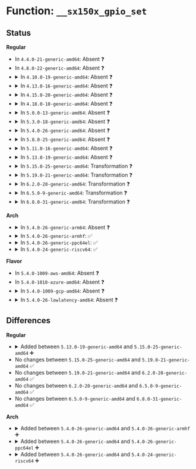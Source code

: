# Function: <code>__sx150x_gpio_set</code>

## Status
<b>Regular</b>
<ul>
<li>
In <code>4.4.0-21-generic-amd64</code>: Absent ❓
</li>
<li>
In <code>4.8.0-22-generic-amd64</code>: Absent ❓
</li>
<li>
<details>
<summary>In <code>4.10.0-19-generic-amd64</code>: Absent ❓</summary>

```json
{
  "name": "__sx150x_gpio_set",
  "collision_type": "Unique Static",
  "inline_type": "Full",
  "funcs": [
    {
      "addr": 18446744071583607555,
      "name": "__sx150x_gpio_set",
      "external": false,
      "loc": "drivers/pinctrl/pinctrl-sx150x.c:462",
      "file": "drivers/pinctrl/pinctrl-sx150x.c",
      "inline": "not declared, inlined",
      "caller_inline": [
        "drivers/pinctrl/pinctrl-sx150x.c:sx150x_gpio_direction_output",
        "drivers/pinctrl/pinctrl-sx150x.c:sx150x_gpio_set"
      ],
      "caller_func": []
    }
  ],
  "symbols": []
}
```
</details>
</li>
<li>
<details>
<summary>In <code>4.13.0-16-generic-amd64</code>: Absent ❓</summary>

```json
{
  "name": "__sx150x_gpio_set",
  "collision_type": "Unique Static",
  "inline_type": "Full",
  "funcs": [
    {
      "addr": 18446744071583646687,
      "name": "__sx150x_gpio_set",
      "external": false,
      "loc": "drivers/pinctrl/pinctrl-sx150x.c:427",
      "file": "drivers/pinctrl/pinctrl-sx150x.c",
      "inline": "not declared, inlined",
      "caller_inline": [
        "drivers/pinctrl/pinctrl-sx150x.c:sx150x_gpio_direction_output",
        "drivers/pinctrl/pinctrl-sx150x.c:sx150x_gpio_set"
      ],
      "caller_func": []
    }
  ],
  "symbols": []
}
```
</details>
</li>
<li>
<details>
<summary>In <code>4.15.0-20-generic-amd64</code>: Absent ❓</summary>

```json
{
  "name": "__sx150x_gpio_set",
  "collision_type": "Unique Static",
  "inline_type": "Full",
  "funcs": [
    {
      "addr": 18446744071583893119,
      "name": "__sx150x_gpio_set",
      "external": false,
      "loc": "drivers/pinctrl/pinctrl-sx150x.c:427",
      "file": "drivers/pinctrl/pinctrl-sx150x.c",
      "inline": "not declared, inlined",
      "caller_inline": [
        "drivers/pinctrl/pinctrl-sx150x.c:sx150x_gpio_direction_output",
        "drivers/pinctrl/pinctrl-sx150x.c:sx150x_gpio_set"
      ],
      "caller_func": []
    }
  ],
  "symbols": []
}
```
</details>
</li>
<li>
<details>
<summary>In <code>4.18.0-10-generic-amd64</code>: Absent ❓</summary>

```json
{
  "name": "__sx150x_gpio_set",
  "collision_type": "Unique Static",
  "inline_type": "Full",
  "funcs": [
    {
      "addr": 18446744071584096147,
      "name": "__sx150x_gpio_set",
      "external": false,
      "loc": "drivers/pinctrl/pinctrl-sx150x.c:427",
      "file": "drivers/pinctrl/pinctrl-sx150x.c",
      "inline": "not declared, inlined",
      "caller_inline": [
        "drivers/pinctrl/pinctrl-sx150x.c:sx150x_gpio_direction_output",
        "drivers/pinctrl/pinctrl-sx150x.c:sx150x_gpio_set"
      ],
      "caller_func": []
    }
  ],
  "symbols": []
}
```
</details>
</li>
<li>
<details>
<summary>In <code>5.0.0-13-generic-amd64</code>: Absent ❓</summary>

```json
{
  "name": "__sx150x_gpio_set",
  "collision_type": "Unique Static",
  "inline_type": "Full",
  "funcs": [
    {
      "addr": 18446744071584180867,
      "name": "__sx150x_gpio_set",
      "external": false,
      "loc": "drivers/pinctrl/pinctrl-sx150x.c:427",
      "file": "drivers/pinctrl/pinctrl-sx150x.c",
      "inline": "not declared, inlined",
      "caller_inline": [
        "drivers/pinctrl/pinctrl-sx150x.c:sx150x_gpio_direction_output",
        "drivers/pinctrl/pinctrl-sx150x.c:sx150x_gpio_set"
      ],
      "caller_func": []
    }
  ],
  "symbols": []
}
```
</details>
</li>
<li>
<details>
<summary>In <code>5.3.0-18-generic-amd64</code>: Absent ❓</summary>

```json
{
  "name": "__sx150x_gpio_set",
  "collision_type": "Unique Static",
  "inline_type": "Full",
  "funcs": [
    {
      "addr": 18446744071584369709,
      "name": "__sx150x_gpio_set",
      "external": false,
      "loc": "drivers/pinctrl/pinctrl-sx150x.c:419",
      "file": "drivers/pinctrl/pinctrl-sx150x.c",
      "inline": "not declared, inlined",
      "caller_inline": [
        "drivers/pinctrl/pinctrl-sx150x.c:sx150x_gpio_direction_output",
        "drivers/pinctrl/pinctrl-sx150x.c:sx150x_gpio_set"
      ],
      "caller_func": []
    }
  ],
  "symbols": []
}
```
</details>
</li>
<li>
<details>
<summary>In <code>5.4.0-26-generic-amd64</code>: Absent ❓</summary>

```json
{
  "name": "__sx150x_gpio_set",
  "collision_type": "Unique Static",
  "inline_type": "Full",
  "funcs": [
    {
      "addr": 18446744071584504589,
      "name": "__sx150x_gpio_set",
      "external": false,
      "loc": "drivers/pinctrl/pinctrl-sx150x.c:419",
      "file": "drivers/pinctrl/pinctrl-sx150x.c",
      "inline": "not declared, inlined",
      "caller_inline": [
        "drivers/pinctrl/pinctrl-sx150x.c:sx150x_gpio_direction_output",
        "drivers/pinctrl/pinctrl-sx150x.c:sx150x_gpio_set"
      ],
      "caller_func": []
    }
  ],
  "symbols": []
}
```
</details>
</li>
<li>
<details>
<summary>In <code>5.8.0-25-generic-amd64</code>: Absent ❓</summary>

```json
{
  "name": "__sx150x_gpio_set",
  "collision_type": "Unique Static",
  "inline_type": "Full",
  "funcs": [
    {
      "addr": 18446744071585169987,
      "name": "__sx150x_gpio_set",
      "external": false,
      "loc": "drivers/pinctrl/pinctrl-sx150x.c:422",
      "file": "drivers/pinctrl/pinctrl-sx150x.c",
      "inline": "not declared, inlined",
      "caller_inline": [
        "drivers/pinctrl/pinctrl-sx150x.c:sx150x_gpio_direction_output",
        "drivers/pinctrl/pinctrl-sx150x.c:sx150x_gpio_set"
      ],
      "caller_func": []
    }
  ],
  "symbols": []
}
```
</details>
</li>
<li>
<details>
<summary>In <code>5.11.0-16-generic-amd64</code>: Absent ❓</summary>

```json
{
  "name": "__sx150x_gpio_set",
  "collision_type": "Unique Static",
  "inline_type": "Full",
  "funcs": [
    {
      "addr": 18446744071585319488,
      "name": "__sx150x_gpio_set",
      "external": false,
      "loc": "drivers/pinctrl/pinctrl-sx150x.c:422",
      "file": "drivers/pinctrl/pinctrl-sx150x.c",
      "inline": "not declared, inlined",
      "caller_inline": [
        "drivers/pinctrl/pinctrl-sx150x.c:sx150x_gpio_direction_output",
        "drivers/pinctrl/pinctrl-sx150x.c:sx150x_gpio_set"
      ],
      "caller_func": []
    }
  ],
  "symbols": []
}
```
</details>
</li>
<li>
<details>
<summary>In <code>5.13.0-19-generic-amd64</code>: Absent ❓</summary>

```json
{
  "name": "__sx150x_gpio_set",
  "collision_type": "Unique Static",
  "inline_type": "Full",
  "funcs": [
    {
      "addr": 18446744071585203998,
      "name": "__sx150x_gpio_set",
      "external": false,
      "loc": "drivers/pinctrl/pinctrl-sx150x.c:422",
      "file": "drivers/pinctrl/pinctrl-sx150x.c",
      "inline": "not declared, inlined",
      "caller_inline": [
        "drivers/pinctrl/pinctrl-sx150x.c:sx150x_gpio_direction_output",
        "drivers/pinctrl/pinctrl-sx150x.c:sx150x_gpio_set"
      ],
      "caller_func": []
    }
  ],
  "symbols": []
}
```
</details>
</li>
<li>
<details>
<summary>In <code>5.15.0-25-generic-amd64</code>: Transformation ❓</summary>

```c
int __sx150x_gpio_set(struct sx150x_pinctrl * pctl, unsigned int offset, int value)
```

```json
{
  "name": "__sx150x_gpio_set",
  "collision_type": "Unique Static",
  "inline_type": "No",
  "funcs": [
    {
      "addr": 0,
      "name": "__sx150x_gpio_set",
      "external": false,
      "loc": "drivers/pinctrl/pinctrl-sx150x.c:422",
      "file": "drivers/pinctrl/pinctrl-sx150x.c",
      "inline": "seen, unknown",
      "caller_inline": [],
      "caller_func": [
        "drivers/pinctrl/pinctrl-sx150x.c:sx150x_gpio_direction_output",
        "drivers/pinctrl/pinctrl-sx150x.c:sx150x_gpio_set"
      ]
    }
  ],
  "symbols": [
    {
      "addr": 18446744071585655536,
      "name": "__sx150x_gpio_set",
      "section": ".text",
      "bind": "STB_LOCAL",
      "size": 116
    },
    {
      "addr": 18446744071592348822,
      "name": "__sx150x_gpio_set.cold",
      "section": ".text",
      "bind": "STB_LOCAL",
      "size": 59
    }
  ]
}
```
</details>
</li>
<li>
<details>
<summary>In <code>5.19.0-21-generic-amd64</code>: Transformation ❓</summary>

```c
int __sx150x_gpio_set(struct sx150x_pinctrl * pctl, unsigned int offset, int value)
```

```json
{
  "name": "__sx150x_gpio_set",
  "collision_type": "Unique Static",
  "inline_type": "No",
  "funcs": [
    {
      "addr": 0,
      "name": "__sx150x_gpio_set",
      "external": false,
      "loc": "drivers/pinctrl/pinctrl-sx150x.c:422",
      "file": "drivers/pinctrl/pinctrl-sx150x.c",
      "inline": "seen, unknown",
      "caller_inline": [],
      "caller_func": [
        "drivers/pinctrl/pinctrl-sx150x.c:sx150x_gpio_direction_output",
        "drivers/pinctrl/pinctrl-sx150x.c:sx150x_gpio_set"
      ]
    }
  ],
  "symbols": [
    {
      "addr": 18446744071586817472,
      "name": "__sx150x_gpio_set",
      "section": ".text",
      "bind": "STB_LOCAL",
      "size": 127
    },
    {
      "addr": 18446744071594210225,
      "name": "__sx150x_gpio_set.cold",
      "section": ".text",
      "bind": "STB_LOCAL",
      "size": 55
    }
  ]
}
```
</details>
</li>
<li>
<details>
<summary>In <code>6.2.0-20-generic-amd64</code>: Transformation ❓</summary>

```c
int __sx150x_gpio_set(struct sx150x_pinctrl * pctl, unsigned int offset, int value)
```

```json
{
  "name": "__sx150x_gpio_set",
  "collision_type": "Unique Static",
  "inline_type": "No",
  "funcs": [
    {
      "addr": 0,
      "name": "__sx150x_gpio_set",
      "external": false,
      "loc": "drivers/pinctrl/pinctrl-sx150x.c:422",
      "file": "drivers/pinctrl/pinctrl-sx150x.c",
      "inline": "seen, unknown",
      "caller_inline": [],
      "caller_func": [
        "drivers/pinctrl/pinctrl-sx150x.c:sx150x_gpio_direction_output",
        "drivers/pinctrl/pinctrl-sx150x.c:sx150x_gpio_set"
      ]
    }
  ],
  "symbols": [
    {
      "addr": 18446744071587958368,
      "name": "__sx150x_gpio_set",
      "section": ".text",
      "bind": "STB_LOCAL",
      "size": 127
    },
    {
      "addr": 18446744071596204239,
      "name": "__sx150x_gpio_set.cold",
      "section": ".text",
      "bind": "STB_LOCAL",
      "size": 55
    }
  ]
}
```
</details>
</li>
<li>
<details>
<summary>In <code>6.5.0-9-generic-amd64</code>: Transformation ❓</summary>

```c
int __sx150x_gpio_set(struct sx150x_pinctrl * pctl, unsigned int offset, int value)
```

```json
{
  "name": "__sx150x_gpio_set",
  "collision_type": "Unique Static",
  "inline_type": "No",
  "funcs": [
    {
      "addr": 0,
      "name": "__sx150x_gpio_set",
      "external": false,
      "loc": "drivers/pinctrl/pinctrl-sx150x.c:421",
      "file": "drivers/pinctrl/pinctrl-sx150x.c",
      "inline": "seen, unknown",
      "caller_inline": [],
      "caller_func": [
        "drivers/pinctrl/pinctrl-sx150x.c:sx150x_gpio_direction_output",
        "drivers/pinctrl/pinctrl-sx150x.c:sx150x_gpio_set"
      ]
    }
  ],
  "symbols": [
    {
      "addr": 18446744071588232928,
      "name": "__sx150x_gpio_set",
      "section": ".text",
      "bind": "STB_LOCAL",
      "size": 127
    },
    {
      "addr": 18446744071596729255,
      "name": "__sx150x_gpio_set.cold",
      "section": ".text",
      "bind": "STB_LOCAL",
      "size": 55
    }
  ]
}
```
</details>
</li>
<li>
<details>
<summary>In <code>6.8.0-31-generic-amd64</code>: Transformation ❓</summary>

```c
int __sx150x_gpio_set(struct sx150x_pinctrl * pctl, unsigned int offset, int value)
```

```json
{
  "name": "__sx150x_gpio_set",
  "collision_type": "Unique Static",
  "inline_type": "No",
  "funcs": [
    {
      "addr": 0,
      "name": "__sx150x_gpio_set",
      "external": false,
      "loc": "drivers/pinctrl/pinctrl-sx150x.c:420",
      "file": "drivers/pinctrl/pinctrl-sx150x.c",
      "inline": "seen, unknown",
      "caller_inline": [],
      "caller_func": [
        "drivers/pinctrl/pinctrl-sx150x.c:sx150x_gpio_direction_output",
        "drivers/pinctrl/pinctrl-sx150x.c:sx150x_gpio_set"
      ]
    }
  ],
  "symbols": [
    {
      "addr": 18446744071588525840,
      "name": "__sx150x_gpio_set",
      "section": ".text",
      "bind": "STB_LOCAL",
      "size": 127
    },
    {
      "addr": 18446744071597637604,
      "name": "__sx150x_gpio_set.cold",
      "section": ".text",
      "bind": "STB_LOCAL",
      "size": 55
    }
  ]
}
```
</details>
</li>
</ul>
<b>Arch</b>
<ul>
<li>
<details>
<summary>In <code>5.4.0-26-generic-arm64</code>: Absent ❓</summary>

```json
{
  "name": "__sx150x_gpio_set",
  "collision_type": "Unique Static",
  "inline_type": "Full",
  "funcs": [
    {
      "addr": 18446603336496572736,
      "name": "__sx150x_gpio_set",
      "external": false,
      "loc": "drivers/pinctrl/pinctrl-sx150x.c:419",
      "file": "drivers/pinctrl/pinctrl-sx150x.c",
      "inline": "not declared, inlined",
      "caller_inline": [
        "drivers/pinctrl/pinctrl-sx150x.c:sx150x_gpio_direction_output",
        "drivers/pinctrl/pinctrl-sx150x.c:sx150x_gpio_set"
      ],
      "caller_func": []
    }
  ],
  "symbols": []
}
```
</details>
</li>
<li>
<details>
<summary>In <code>5.4.0-26-generic-armhf</code>: ✅</summary>

```c
int __sx150x_gpio_set(struct sx150x_pinctrl * pctl, unsigned int offset, int value)
```

```json
{
  "name": "__sx150x_gpio_set",
  "collision_type": "Unique Static",
  "inline_type": "No",
  "funcs": [
    {
      "addr": 3229880248,
      "name": "__sx150x_gpio_set",
      "external": false,
      "loc": "drivers/pinctrl/pinctrl-sx150x.c:419",
      "file": "drivers/pinctrl/pinctrl-sx150x.c",
      "inline": "seen, unknown",
      "caller_inline": [],
      "caller_func": [
        "drivers/pinctrl/pinctrl-sx150x.c:sx150x_gpio_direction_output",
        "drivers/pinctrl/pinctrl-sx150x.c:sx150x_gpio_set"
      ]
    }
  ],
  "symbols": [
    {
      "addr": 3229880248,
      "name": "__sx150x_gpio_set",
      "section": ".text",
      "bind": "STB_LOCAL",
      "size": 88
    }
  ]
}
```
</details>
</li>
<li>
<details>
<summary>In <code>5.4.0-26-generic-ppc64el</code>: ✅</summary>

```c
int __sx150x_gpio_set(struct sx150x_pinctrl * pctl, unsigned int offset, int value)
```

```json
{
  "name": "__sx150x_gpio_set",
  "collision_type": "Unique Static",
  "inline_type": "No",
  "funcs": [
    {
      "addr": 13835058055290774800,
      "name": "__sx150x_gpio_set",
      "external": false,
      "loc": "drivers/pinctrl/pinctrl-sx150x.c:419",
      "file": "drivers/pinctrl/pinctrl-sx150x.c",
      "inline": "seen, unknown",
      "caller_inline": [],
      "caller_func": [
        "drivers/pinctrl/pinctrl-sx150x.c:sx150x_gpio_direction_output",
        "drivers/pinctrl/pinctrl-sx150x.c:sx150x_gpio_set"
      ]
    }
  ],
  "symbols": [
    {
      "addr": 13835058055290774800,
      "name": "__sx150x_gpio_set",
      "section": ".text",
      "bind": "STB_LOCAL",
      "size": 152
    }
  ]
}
```
</details>
</li>
<li>
<details>
<summary>In <code>5.4.0-24-generic-riscv64</code>: ✅</summary>

```c
int __sx150x_gpio_set(struct sx150x_pinctrl * pctl, unsigned int offset, int value)
```

```json
{
  "name": "__sx150x_gpio_set",
  "collision_type": "Unique Static",
  "inline_type": "No",
  "funcs": [
    {
      "addr": 18446743936275457346,
      "name": "__sx150x_gpio_set",
      "external": false,
      "loc": "drivers/pinctrl/pinctrl-sx150x.c:419",
      "file": "drivers/pinctrl/pinctrl-sx150x.c",
      "inline": "seen, unknown",
      "caller_inline": [],
      "caller_func": [
        "drivers/pinctrl/pinctrl-sx150x.c:sx150x_gpio_direction_output",
        "drivers/pinctrl/pinctrl-sx150x.c:sx150x_gpio_set"
      ]
    }
  ],
  "symbols": [
    {
      "addr": 18446743936275457346,
      "name": "__sx150x_gpio_set",
      "section": ".text",
      "bind": "STB_LOCAL",
      "size": 88
    }
  ]
}
```
</details>
</li>
</ul>
<b>Flavor</b>
<ul>
<li>
In <code>5.4.0-1009-aws-amd64</code>: Absent ❓
</li>
<li>
In <code>5.4.0-1010-azure-amd64</code>: Absent ❓
</li>
<li>
<details>
<summary>In <code>5.4.0-1009-gcp-amd64</code>: Absent ❓</summary>

```json
{
  "name": "__sx150x_gpio_set",
  "collision_type": "Unique Static",
  "inline_type": "Full",
  "funcs": [
    {
      "addr": 18446744071584456253,
      "name": "__sx150x_gpio_set",
      "external": false,
      "loc": "drivers/pinctrl/pinctrl-sx150x.c:419",
      "file": "drivers/pinctrl/pinctrl-sx150x.c",
      "inline": "not declared, inlined",
      "caller_inline": [
        "drivers/pinctrl/pinctrl-sx150x.c:sx150x_gpio_direction_output",
        "drivers/pinctrl/pinctrl-sx150x.c:sx150x_gpio_set"
      ],
      "caller_func": []
    }
  ],
  "symbols": []
}
```
</details>
</li>
<li>
<details>
<summary>In <code>5.4.0-26-lowlatency-amd64</code>: Absent ❓</summary>

```json
{
  "name": "__sx150x_gpio_set",
  "collision_type": "Unique Static",
  "inline_type": "Full",
  "funcs": [
    {
      "addr": 18446744071584562381,
      "name": "__sx150x_gpio_set",
      "external": false,
      "loc": "drivers/pinctrl/pinctrl-sx150x.c:419",
      "file": "drivers/pinctrl/pinctrl-sx150x.c",
      "inline": "not declared, inlined",
      "caller_inline": [
        "drivers/pinctrl/pinctrl-sx150x.c:sx150x_gpio_direction_output",
        "drivers/pinctrl/pinctrl-sx150x.c:sx150x_gpio_set"
      ],
      "caller_func": []
    }
  ],
  "symbols": []
}
```
</details>
</li>
</ul>

## Differences
<b>Regular</b>
<ul>
<li>
<details>
<summary>Added between <code>5.13.0-19-generic-amd64</code> and <code>5.15.0-25-generic-amd64</code> ➕</summary>

```c
int __sx150x_gpio_set(struct sx150x_pinctrl * pctl, unsigned int offset, int value)
```
</details>
</li>
<li>
No changes between <code>5.15.0-25-generic-amd64</code> and <code>5.19.0-21-generic-amd64</code> ✅
</li>
<li>
No changes between <code>5.19.0-21-generic-amd64</code> and <code>6.2.0-20-generic-amd64</code> ✅
</li>
<li>
No changes between <code>6.2.0-20-generic-amd64</code> and <code>6.5.0-9-generic-amd64</code> ✅
</li>
<li>
No changes between <code>6.5.0-9-generic-amd64</code> and <code>6.8.0-31-generic-amd64</code> ✅
</li>
</ul>
<b>Arch</b>
<ul>
<li>
<details>
<summary>Added between <code>5.4.0-26-generic-amd64</code> and <code>5.4.0-26-generic-armhf</code> ➕</summary>

```c
int __sx150x_gpio_set(struct sx150x_pinctrl * pctl, unsigned int offset, int value)
```
</details>
</li>
<li>
<details>
<summary>Added between <code>5.4.0-26-generic-amd64</code> and <code>5.4.0-26-generic-ppc64el</code> ➕</summary>

```c
int __sx150x_gpio_set(struct sx150x_pinctrl * pctl, unsigned int offset, int value)
```
</details>
</li>
<li>
<details>
<summary>Added between <code>5.4.0-26-generic-amd64</code> and <code>5.4.0-24-generic-riscv64</code> ➕</summary>

```c
int __sx150x_gpio_set(struct sx150x_pinctrl * pctl, unsigned int offset, int value)
```
</details>
</li>
</ul>
